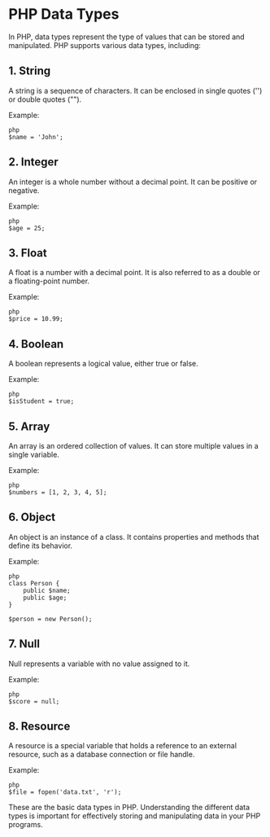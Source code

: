 # PHP Data Types

In PHP, data types represent the type of values that can be stored and manipulated. PHP supports various data types, including:

## 1. String

A string is a sequence of characters. It can be enclosed in single quotes ('') or double quotes ("").

Example:
`````````
php
$name = 'John';
`````````

## 2. Integer

An integer is a whole number without a decimal point. It can be positive or negative.

Example:
`````````
php
$age = 25;
`````````

## 3. Float

A float is a number with a decimal point. It is also referred to as a double or a floating-point number.

Example:
`````````
php
$price = 10.99;
`````````

## 4. Boolean

A boolean represents a logical value, either true or false.

Example:
`````````
php
$isStudent = true;
`````````

## 5. Array

An array is an ordered collection of values. It can store multiple values in a single variable.

Example:
`````````
php
$numbers = [1, 2, 3, 4, 5];
`````````

## 6. Object

An object is an instance of a class. It contains properties and methods that define its behavior.

Example:
`````````
php
class Person {
    public $name;
    public $age;
}

$person = new Person();
`````````

## 7. Null

Null represents a variable with no value assigned to it.

Example:
`````````
php
$score = null;
`````````

## 8. Resource

A resource is a special variable that holds a reference to an external resource, such as a database connection or file handle.

Example:
`````````
php
$file = fopen('data.txt', 'r');
`````````

These are the basic data types in PHP. Understanding the different data types is important for effectively storing and manipulating data in your PHP programs.
